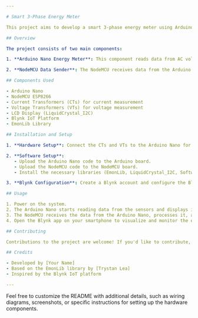 ```yaml
---

# Smart 3-Phase Energy Meter

This project aims to develop a smart 3-phase energy meter using Arduino and NodeMCU. The meter collects data from AC voltage and current sensors for each phase, processes the data, and sends it to the Blynk cloud for visualization and monitoring.

## Overview

The project consists of two main components:

1. **Arduino Nano Energy Meter**: This component reads data from AC voltage and current sensors for each phase, calculates parameters such as real power, apparent power, power factor, and total energy consumption (kWh), and displays the data on an LCD screen. It also sends the data to the NodeMCU via serial communication.

2. **NodeMCU Data Sender**: The NodeMCU receives data from the Arduino Nano, processes it, and sends it to the Blynk cloud for real-time visualization. It communicates with the Arduino Nano using serial communication and utilizes the EmonLib library for energy monitoring.

## Components Used

- Arduino Nano
- NodeMCU ESP8266
- Current Transformers (CTs) for current measurement
- Voltage Transformers (VTs) for voltage measurement
- LCD Display (LiquidCrystal_I2C)
- Blynk IoT Platform
- EmonLib Library

## Installation and Setup

1. **Hardware Setup**: Connect the CTs and VTs to the Arduino Nano for voltage and current measurement. Connect the LCD display for visualizing data. Connect the NodeMCU to the Arduino Nano via serial communication.

2. **Software Setup**:
   - Upload the Arduino Nano code to the Arduino board.
   - Upload the NodeMCU code to the NodeMCU board.
   - Install the necessary libraries (EmonLib, LiquidCrystal_I2C, SoftwareSerial, Blynk) using the Arduino Library Manager.

3. **Blynk Configuration**: Create a Blynk account and configure the Blynk app to receive data from the NodeMCU. Use the provided Blynk template ID and authorization token to link the app with the project.

## Usage

1. Power on the system.
2. The Arduino Nano starts reading data from the sensors and displays it on the LCD screen.
3. The NodeMCU receives the data from the Arduino Nano, processes it, and sends it to the Blynk cloud.
4. Open the Blynk app on your smartphone to visualize and monitor the energy consumption in real-time.

## Contributing

Contributions to the project are welcome! If you'd like to contribute, please fork the repository, make your changes, and submit a pull request. Be sure to follow the project's coding standards and guidelines.

## Credits

- Developed by [Your Name]
- Based on the EmonLib library by [Trystan Lea]
- Inspired by the Blynk IoT platform

---
```


Feel free to customize the README with additional details, such as wiring diagrams, screenshots, or specific instructions for setting up the hardware components.
